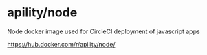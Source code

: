 # apility/node

Node docker image used for CircleCI deployment of javascript apps

https://hub.docker.com/r/apility/node/
